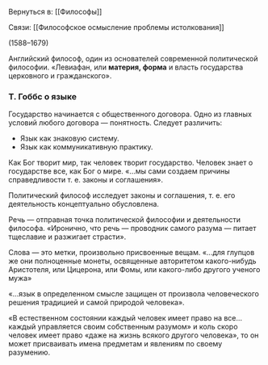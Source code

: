 Вернуться в: [[Философы]]

Связи: [[Философское осмысление проблемы истолкования]]

(1588–1679)

Английский философ, один из основателей современной политической философии. 
«Левиафан, или **материя, форма** и власть государства церковного и гражданского».

### Т. Гоббс о языке

Государство начинается с общественного договора. 
Одно из главных условий любого договора — понятность. 
Следует различить: 
- Язык как знаковую систему.
- Язык как коммуникативную практику.


Как Бог творит мир, так человек творит государство. 
Человек знает о государстве все, как Бог о мире. 
«…мы сами создаем причины справедливости т. е. законы и соглашения».


Политический философ исследует законы и соглашения, т. е. его деятельность концептуально обусловлена.


Речь — отправная точка политической философии и деятельности философа. 
«Иронично, что речь — проводник самого разума — питает тщеславие и разжигает страсти».


Cлова — это метки, произвольно присвоенные вещам.
«...для глупцов же они полноценные монеты, освященные авторитетом какого-нибудь Аристотеля, или Цицерона, или Фомы, или какого-либо другого ученого мужа»


«…язык в определенном смысле защищен от произвола человеческого решения традицией и самой природой человека».


«В естественном состоянии каждый человек имеет право на все… каждый управляется своим собственным разумом» и коль скоро человек имеет право «даже на жизнь всякого другого человека», то он может присваивать имена предметам и явлениям по своему разумению.
